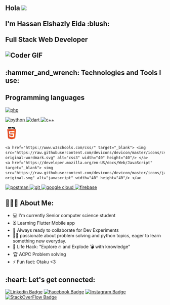 <h2 align="left">
 <abc>
  <br>Hola <img src="https://user-images.githubusercontent.com/42378118/110234147-e3259600-7f4e-11eb-95be-0c4047144dea.gif" width="30"><br>
  <br>I'm Hassan Elshazly Eida :blush:<br>
  <br> Full Stack Web Developer<br>
  <br>
    <img src="https://media.giphy.com/media/SWoSkN6DxTszqIKEqv/giphy.gif" alt="Coder GIF" width="500">
 </abc>
</h2> 
<h2 align="left">:hammer_and_wrench: Technologies and Tools I use:</h2>
<h2 align="left">Programming languages</h2>
<p align="left">

    
 <a href="https://www.w3.org/php/" target="_blank"> <img src="https://www.vectorlogo.zone/logos/php/php-horizontal.svg" alt="php" width="40" height="40"/> </a>
    
   <a href="https://www.python.org" target="_blank"> <img src="https://www.vectorlogo.zone/logos/python/python-horizontal.svg" alt="python" width="40" height="40"/> </a>
   <a href="https://dart.dev" target="_blank"> <img src="https://www.vectorlogo.zone/logos/dartlang/dartlang-ar21.svg" alt="dart" width="40" height="40"/> </a>
    <a href="https://www.w3schools.com/cpp/" target="_blank"> <img src="https://img.icons8.com/color/48/000000/c-plus-plus-logo.png" alt="c++" width="40" height="40"/> </a>
 
<a href="https://www.w3schools.com/html" target="_blank"> <img src="https://raw.githubusercontent.com/devicons/devicon/master/icons/html5/html5-original-wordmark.svg" alt="html5" width="40" height="40"/> </a>
 
    <a href="https://www.w3schools.com/css/" target="_blank"> <img src="https://raw.githubusercontent.com/devicons/devicon/master/icons/css3/css3-original-wordmark.svg" alt="css3" width="40" height="40"/> </a>
    <a href="https://developer.mozilla.org/en-US/docs/Web/JavaScript" target="_blank"> <img src="https://raw.githubusercontent.com/devicons/devicon/master/icons/javascript/javascript-original.svg" alt="javascript" width="40" height="40"/> </a>
<a href="https://www.postman.com/" target="_blank"> <img src="https://www.vectorlogo.zone/logos/getpostman/getpostman-icon.svg" alt="postman" width="40" height="40"/> </a>
<a href="https://git-scm.com/" target="_blank"> <img src="https://www.vectorlogo.zone/logos/git-scm/git-scm-icon.svg" alt="git" width="40" height="40"/> </a>
 <a href="https://cloud.google.com/" target="_blank"> <img src="https://www.vectorlogo.zone/logos/google_cloud/google_cloud-icon.svg" alt="google cloud" width="40" height="40"/> </a>
 <a href="https://firebase.google.com/" target="_blank"> <img src="https://www.vectorlogo.zone/logos/firebase/firebase-icon.svg" alt="firebase" width="40" height="40"/> </a>
   </p>

<h2 align="left">👨🏻‍💻 About Me:</h2>

- :computer: I'm currently Senior computer science student
- :hourglass_flowing_sand:  Learning Flutter Mobile app
- :rocket: Always ready to collaborate for Dev Experiments
- :man_technologist: passionate about problem solving and python topics, eager to learn something new everyday.
- :dart: Life Hack: "Explore :fire: and Explode :bomb: with knowledge" 
- :trophy: ACPC Problem solving 
- :zap: Fun fact: Otaku <3 <br>

<h2 align="left">:heart: Let's get connected:</h2>

[![Linkedin Badge](https://img.shields.io/badge/LinkedIn-0077B5?style=for-the-badge&logo=linkedin&logoColor=white&message=Connect&link=https://www.linkedin.com/in/hassanelshazlyeida/)](https://www.linkedin.com/in/hassanelshazlyeida) [![Facebook Badge](https://img.shields.io/badge/Facebook-1877F2?style=for-the-badge&logo=facebook&logoColor=white&link=https://www.facebook.com/HassanElshazlyEida)](https://www.facebook.com/HassanElshazlyEida) [![Instagram Badge](https://img.shields.io/badge/Instagram-E4405F?style=for-the-badge&logo=instagram&logoColor=white&link=https://www.instagram.com/hassan_elshazly_eida/)](https://www.instagram.com/hassan_elshazly_eida/) [![StackOverFlow Badge](https://img.shields.io/badge/Stack_Overflow-FE7A16?style=for-the-badge&logo=stack-overflow&logoColor=white&link=https://stackoverflow.com/users/11430151/hassan-elshazly-eida/)](https://stackoverflow.com/users/11430151/hassan-elshazly-eida/)

